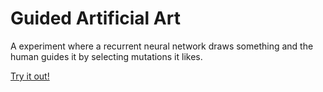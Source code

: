 # Guided Artificial Art

A experiment where a recurrent neural network draws something and the human guides it by selecting mutations it likes.

[Try it out!](https://woutersmeenk.github.io/gaa/)
